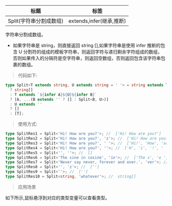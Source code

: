 | 标题                    | 标签                     |
| ----------------------- | ------------------------ |
| Split(字符串分割成数组) | extends,infer(继承,推断) |

字符串分割成数组。

- 如果字符串是 string，则直接返回 string [],如果字符串是使用 infer 推断的包含 U 分割符的组成的模板字符串，则返回字符与递归剩余字符组成的数组，否则如果传入的分隔符是空字符串，则返回空数组，否则返回包含该字符串包裹的数组。

> 代码如下:

```ts
type Split<T extends string, U extends string = ' '> = string extends T
  ? string[]
  : T extends `${infer A}${U}${infer B}`
  ? [A, ...(B extends '' ? [] : Split<B, U>)]
  : U extends ''
  ? []
  : [T];
```

> 使用方式:

```ts
type SplitRes1 = Split<'Hi! How are you?'>; //  ['Hi! How are you?']
type SplitRes2 = Split<'Hi! How are you?', 'z'>; //  ['Hi! How are you?']
type SplitRes3 = Split<'Hi! How are you?', ' '>; //  ['Hi!', 'How', 'are', 'you?']
type SplitRes4 = Split<'Hi! How are you?', ''>; //  ['H', 'i', '!', ' ', 'H', 'o', 'w', ' ', 'a', 'r', 'e', ' ', 'y', 'o', 'u', '?']
type SplitRes5 = Split<'', ''>; //  []
type SplitRes6 = Split<'The sine in cosine', 'in'>; //  ['The s', 'e ', ' cos', 'e']
type SplitRes7 = Split<'Never say never, forever and ever.', 'ver'>; //  ['Ne', ' say ne', ', fore', ' and e', '.']
type SplitRes8 = Split<'', 'z'>; //  ['']
type SplitRes9 = Split<''>; //  ['']
type SplitRes10 = Split<string, 'whatever'>; //  string[]
```

> 应用场景

如下所示,鼠标悬浮到对应的类型变量可以查看类型。

<div class="code-editor" data-url="codes/typescript/demo/Split.ts" data-language="typescript"></div>
